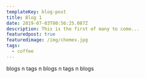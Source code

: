 ```yaml
---
templateKey: blog-post
title: Blog 1
date: 2019-07-03T00:56:25.087Z
description: This is the first of many to come...
featuredpost: true
featuredimage: /img/chemex.jpg
tags:
  - coffee
---
```

blogs n tags n blogs n tags n blogs
